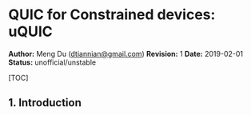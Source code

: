 # QUIC for Constrained devices: uQUIC

**Author:** Meng Du (dtiannian@gmail.com)
**Revision:** 1
**Date:** 2019-02-01
**Status:** unofficial/unstable

[TOC]

## 1. Introduction


